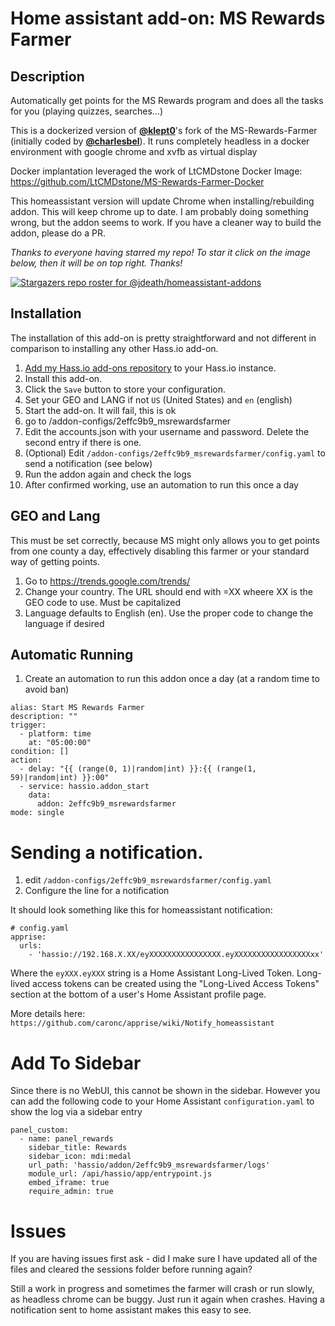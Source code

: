 # Home assistant add-on: MS Rewards Farmer

## Description
Automatically get points for the MS Rewards program and does all the tasks for you (playing quizzes, searches...)

This is a dockerized version of [**@klept0**](https://github.com/klept0)'s fork of the MS-Rewards-Farmer (initially coded by [**@charlesbel**](https://github.com/charlesbel)). It runs completely headless in a docker environment with google chrome and xvfb as virtual display

Docker implantation leveraged the work of LtCMDstone Docker Image: https://github.com/LtCMDstone/MS-Rewards-Farmer-Docker

 
This homeassistant version will update Chrome when installing/rebuilding addon. This will keep chrome up to date. I am probably doing something wrong, but the addon seems to work. If you have a cleaner way to build the addon, please do a PR.

_Thanks to everyone having starred my repo! To star it click on the image below, then it will be on top right. Thanks!_

[![Stargazers repo roster for @jdeath/homeassistant-addons](https://reporoster.com/stars/jdeath/homeassistant-addons)](https://github.com/jdeath/homeassistant-addons/stargazers)


## Installation

The installation of this add-on is pretty straightforward and not different in
comparison to installing any other Hass.io add-on.

1. [Add my Hass.io add-ons repository][repository] to your Hass.io instance.
1. Install this add-on.
1. Click the `Save` button to store your configuration.
1. Set your GEO and LANG if not `US` (United States) and `en` (english)
1. Start the add-on. It will fail, this is ok
1. go to /addon-configs/2effc9b9_msrewardsfarmer
1. Edit the accounts.json with your username and password. Delete the second entry if there is one.
1. (Optional) Edit `/addon-configs/2effc9b9_msrewardsfarmer/config.yaml` to send a notification (see below)
1. Run the addon again and check the logs
1. After confirmed working, use an automation to run this once a day

## GEO and Lang
This must be set correctly, because MS might only allows you to get points from one county a day, effectively disabling this farmer or your standard way of getting points.

1. Go to https://trends.google.com/trends/
1. Change your country. The URL should end with =XX wheere XX is the GEO code to use. Must be capitalized
1. Language defaults to English (en). Use the proper code to change the language if desired

## Automatic Running
1. Create an automation to run this addon once a day (at a random time to avoid ban)

```
alias: Start MS Rewards Farmer
description: ""
trigger:
  - platform: time
    at: "05:00:00"
condition: []
action:
  - delay: "{{ (range(0, 1)|random|int) }}:{{ (range(1, 59)|random|int) }}:00"
  - service: hassio.addon_start
    data:
      addon: 2effc9b9_msrewardsfarmer
mode: single
```

# Sending a notification.
1. edit `/addon-configs/2effc9b9_msrewardsfarmer/config.yaml`
1. Configure the line for a notification

It should look something like this for homeassistant notification:
```
# config.yaml
apprise:
  urls:
    - 'hassio://192.168.X.XX/eyXXXXXXXXXXXXXXXX.eyXXXXXXXXXXXXXXXXXxx'
```
Where the `eyXXX.eyXXX` string is a Home Assistant Long-Lived Token. Long-lived access tokens can be created using the "Long-Lived Access Tokens" section at the bottom of a user's Home Assistant profile page.

More details here: `https://github.com/caronc/apprise/wiki/Notify_homeassistant`

# Add To Sidebar
Since there is no WebUI, this cannot be shown in the sidebar. However you can add the following code to your Home Assistant `configuration.yaml` to show the log via a sidebar entry

```
panel_custom:
  - name: panel_rewards
    sidebar_title: Rewards
    sidebar_icon: mdi:medal
    url_path: 'hassio/addon/2effc9b9_msrewardsfarmer/logs'
    module_url: /api/hassio/app/entrypoint.js
    embed_iframe: true
    require_admin: true
```

# Issues

If you are having issues first ask - did I make sure I have updated all of the files and cleared the sessions folder before running again?

Still a work in progress and sometimes the farmer will crash or run slowly, as headless chrome can be buggy. Just run it again when crashes. Having a notification sent to home assistant makes this easy to see.

[repository]: https://github.com/jdeath/homeassistant-addons

[repository]: https://github.com/jdeath/homeassistant-addons
